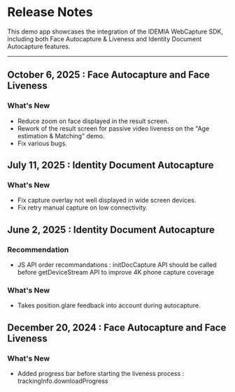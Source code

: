 # Release Notes
This demo app showcases the integration of the IDEMIA WebCapture SDK, including both Face Autocapture & Liveness and Identity Document Autocapture features.

---
## October 6, 2025 : Face Autocapture and Face Liveness

### What's New
* Reduce zoom on face displayed in the result screen.
* Rework of the result screen for passive video liveness on the "Age estimation & Matching" demo. 
* Fix various bugs.

## July 11, 2025 : Identity Document Autocapture

### What's New
* Fix capture overlay not well displayed in wide screen devices.
* Fix retry manual capture on low connectivity.

## June 2, 2025 : Identity Document Autocapture

### Recommendation
* JS API order recommandations : initDocCapture API should be called before getDeviceStream API to improve 4K phone capture coverage

### What's New
* Takes position.glare feedback into account during autocapture.

## December 20, 2024 : Face Autocapture and Face Liveness

### What's New
*  Added progress bar before starting the liveness process : trackingInfo.downloadProgress
